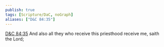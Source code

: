 ```yaml
---
publish: true
tags: [Scripture/DaC, noGraph]
aliases: ["D&C 84:35"]
---
```

[D&C 84:35](https://churchofjesuschrist.org/study/scriptures/dc-testament/dc/84?lang=eng&id=p35#p35) And also all they who receive this priesthood receive me, saith the Lord;
